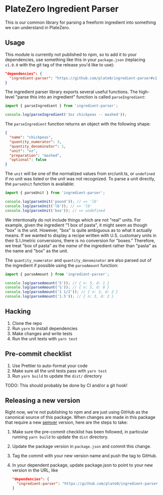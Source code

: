 # PlateZero Ingredient Parser

This is our common library for parsing a freeform ingredient into something we
can understand in PlateZero.

## Usage

This module is currently not published to npm, so to add it to your
dependencies, use something like this in your `package.json` (replacing `v1.0.0`
with the git tag of the release you'd like to use):

```json
"dependencies": {
  "ingredient-parser": "https://github.com/plate0/ingredient-parser#v1.0.0"
}
```

The ingredient parser library exports several useful functions. The high-level
"parse this into an ingredient" function is called `parseIngredient`:

```javascript
import { parseIngredient } from 'ingredient-parser';

console.log(parseIngredient('3oz chickpeas -- mashed'));
```

The `parseIngredient` function returns an object with the following shape:

```json
{
  "name": "chickpeas",
  "quantity_numerator": 3,
  "quantity_denominator": 1,
  "unit": "oz",
  "preparation": "mashed",
  "optional": false
}
```

The `unit` will be one of the normalized values from src/unit.ts, or `undefined`
if no unit was listed or the unit was not recognized. To parse a unit directly,
the `parseUnit` function is available:

```javascript
import { parseUnit } from 'ingredient-parser';

console.log(parseUnit('pound')); // => 'lb'
console.log(parseUnit('lb')); // => 'lb'
console.log(parseUnit('box')); // => undefined
```

We intentionally do not include things which are not "real" units. For example,
given the ingredient "1 box of pasta", it might seem as though "box" is the
unit. However, "box" is quite ambiguous as to what it actually means. If we
wanted to display a recipe written with U.S. customary units in their
S.I./metric conversions, there is no conversion for "boxes." Therefore, we treat
"box of pasta" as the _name_ of the ingredient rather than "pasta" as the name
and "box" as the unit.

The `quantity_numerator` and `quantity_denominator` are also parsed out of the
ingredient if possible using the `parseAmount` function:

```javascript
import { parseAmount } from 'ingredient-parser';

console.log(parseAmount('5')); // { n: 5, d: 1 }
console.log(parseAmount('⅝')); // { n: 5, d: 8 }
console.log(parseAmount('1 1/2')); // { n: 3, d: 2 }
console.log(parseAmount('1.5')); // { n: 3, d: 2 }
```

## Hacking

1. Clone the repo
2. Run `yarn` to install dependencies
3. Make changes and write tests
4. Run the unit tests with `yarn test`

## Pre-commit checklist

1. Use Prettier to auto-format your code
2. Make sure all the unit tests pass with `yarn test`
3. Run `yarn build` to update the `dist/` directory

TODO: This should probably be done by CI and/or a git hook!

## Releasing a new version

Right now, we're not publishing to npm and are just using GitHub as the
canonical source of this package. When changes are made in this package that
require a new [semver](https://semver.org/) version, here are the steps to take:

1. Make sure the pre-commit checklist has been followed, in particular running
   `yarn build` to update the `dist` directory.
2. Update the package version in `package.json` and commit this change.
3. Tag the commit with your new version name and push the tag to GitHub.
4. In your dependent package, update package.json to point to your new version
   in the URL, like

   ```json
   "dependencies": {
     "ingredient-parser": "https://github.com/plate0/ingredient-parser#v1.0.0"
   }
   ```
